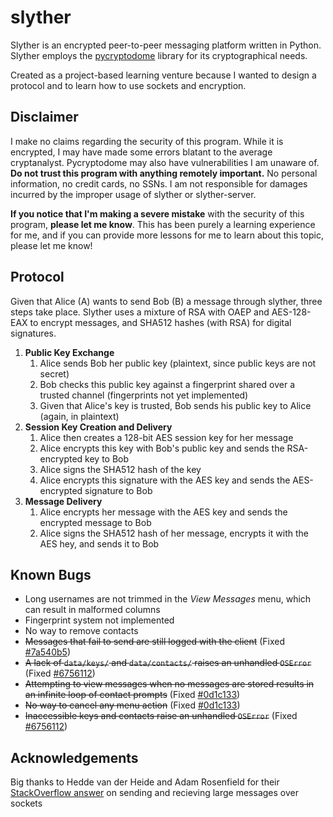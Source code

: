 # slyther
Slyther is an encrypted peer-to-peer messaging platform written in Python. Slyther employs the [pycryptodome](https://github.com/Legrandin/pycryptodome) library for its cryptographical needs.

Created as a project-based learning venture because I wanted to design a protocol and to learn how to use sockets and encryption.

## Disclaimer
I make no claims regarding the security of this program. While it is encrypted, I may have made some errors blatant to the average cryptanalyst. Pycryptodome may also have vulnerabilities I am unaware of. **Do not trust this program with anything remotely important.** No personal information, no credit cards, no SSNs. I am not responsible for damages incurred by the improper usage of slyther or slyther-server.

**If you notice that I'm making a severe mistake** with the security of this program, **please let me know**. This has been purely a learning experience for me, and if you can provide more lessons for me to learn about this topic, please let me know!

## Protocol
Given that Alice (A) wants to send Bob (B) a message through slyther, three steps take place. Slyther uses a mixture of RSA with OAEP and AES-128-EAX to encrypt messages, and SHA512 hashes (with RSA) for digital signatures.

1. **Public Key Exchange**
    1. Alice sends Bob her public key (plaintext, since public keys are not secret)
    1. Bob checks this public key against a fingerprint shared over a trusted channel (fingerprints not yet implemented)
    1. Given that Alice's key is trusted, Bob sends his public key to Alice (again, in plaintext)
1. **Session Key Creation and Delivery**
    1. Alice then creates a 128-bit AES session key for her message
    1. Alice encrypts this key with Bob's public key and sends the RSA-encrypted key to Bob
    1. Alice signs the SHA512 hash of the key
    1. Alice encrypts this signature with the AES key and sends the AES-encrypted signature to Bob
1. **Message Delivery**
    1. Alice encrypts her message with the AES key and sends the encrypted message to Bob
    1. Alice signs the SHA512 hash of her message, encrypts it with the AES hey, and sends it to Bob

## Known Bugs
- Long usernames are not trimmed in the *View Messages* menu, which can result in malformed columns
- Fingerprint system not implemented
- No way to remove contacts
- ~~Messages that fail to send are still logged with the client~~ (Fixed [#7a540b5](https://github.com/ajstensland/slyther/commit/7a540b53e5341b31f9b9147188241e3b6c0a3f78))
- ~~A lack of `data/keys/` and `data/contacts/` raises an unhandled `OSError`~~ (Fixed [#6756112](https://github.com/ajstensland/slyther/commit/67561128375bfeb3eaf2957948ee57fa99ae4da5))
- ~~Attempting to view messages when no messages are stored results in an infinite loop of contact prompts~~ (Fixed [#0d1c133](https://github.com/ajstensland/slyther/commit/00a7078f90983ea1f89a87a7c598bfb5e4fb028b))
- ~~No way to cancel any menu action~~ (Fixed [#0d1c133](https://github.com/ajstensland/slyther/commit/00a7078f90983ea1f89a87a7c598bfb5e4fb028b))
- ~~Inaccessible keys and contacts raise an unhandled `OSError`~~ (Fixed [#6756112](https://github.com/ajstensland/slyther/commit/67561128375bfeb3eaf2957948ee57fa99ae4da5))

## Acknowledgements

Big thanks to Hedde van der Heide and Adam Rosenfield for their [StackOverflow answer](https://stackoverflow.com/questions/17667903/python-socket-receive-large-amount-of-data) on sending and recieving large messages over sockets
